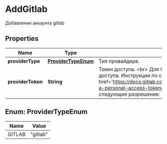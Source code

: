 

# AddGitlab

Добавление аккаунта gitlab

## Properties

| Name | Type | Description | Notes |
|------------ | ------------- | ------------- | -------------|
|**providerType** | [**ProviderTypeEnum**](#ProviderTypeEnum) | Тип провайдера. |  |
|**providerToken** | **String** | Токен доступа. &lt;br&gt; Для Gitlab необходимо использовать персональный токен доступа. Инструкции по созданию можно найти в &lt;a target&#x3D;&#39;_blank&#39; href&#x3D;&#39;https://docs.gitlab.com/ee/user/profile/personal_access_tokens.html#create-a-personal-access-token&#39;&gt;документации GitLab&lt;/a&gt;. &lt;br&gt; Установите следующие разрешения: &#x60;api&#x60; |  |



## Enum: ProviderTypeEnum

| Name | Value |
|---- | -----|
| GITLAB | &quot;gitlab&quot; |



